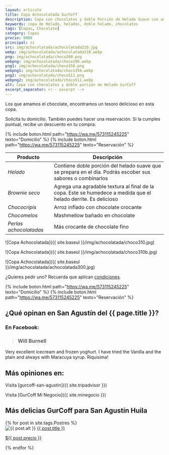 ```yaml
---
layout: articulo
title: Copa Achocolatada GurCoff
description: Copa con chocolates y doble Porción de Helado Suave con adiciones de fruta o golocinas
keywords: copa de Helado, helados, doble helado, chocolates
tags: [Copas, Chocolate]
category: Copas
precio: 9000
principal: si
src: img/achocolatada/achocolatada210.jpg
webp: img/achocolatada/achocolatada210.webp
png: img/achocolatada/choco200.png
webpng: img/achocolatada/choco200.webp
png1: img/achocolatada/choco350.png
webpng1: img/achocolatada/choco350.webp
png2: img/achocolatada/choco511.png
webpng2: img/achocolatada/choco511.webp
alt: Copa con chocolates y doble porción de Helado GurCoff
excerpt_separator: <!-- excerpt -->
---
```

Los que amamos el chocolate, encontramos un tesoro delicioso en esta copa.

<!-- excerpt -->

Solicita tu domicilio. También puedes hacer una reservación. Si la cumples puntual, recibe un descuento en tu compra:

{% include boton.html path="https://wa.me/573115245225" texto="Domicilio" %} {% include boton.html path="https://wa.me/573115245225" texto="Reservación" %}

| Producto | Descripción |
| ----------- | ------ |
| *Helado* | Contiene doble porción del helado suave que se prepara en el día. Podrás escober sus sabores o combinarlos |
| *Brownie seco* | Agrega una agradable textura al final de la copa. Este se humedece a medida que el helado derrite. Es delicioso |
| *Chococripis* | Arroz inflado con chocolate crocante |
| *Chocomelos* | Mashmellow bañado en chocolate |
| *Perlas achocolatadas* | Más crocante de chocolate fino |

![Copa Achocolatada]({{ site.baseul }}/img/achocolatada/choco310.jpg)

![Copa Achocolatada]({{ site.baseul }}/img/achocolatada/choco310b.jpg)

![Copa Achocolatada]({{ site.baseul }}/img/achocolatada/achocolatada300.jpg)

¿Quieres pedir uno? Recuerda que aplican [condiciones]().

{% include boton.html path="https://wa.me/573115245225" texto="Domicilio" %} {% include boton.html path="https://wa.me/573115245225" texto="Reservación" %}

## ¿Qué opinan en San Agustín del {{ page.title }}?

### En Facebook:

> ### Will Burnell
Very excellent icecream and frozen yoghurt. I have tried the Vanilla and the plain and always with Maracuya syrup. Riquisima!

## Más opiniones en:

<span class="icon-tripadvisor"></span> Visita [gurcoff-san-agustin]({{ site.tripadvisor }})

<span class="icon-map-marker"></span> Visita [GurCoff Mi Negocio]({{ site.minegocio }})

## Más delicias GurCoff para San Agustín Huila

<div class="recomendaciones">
  {% for post in site.tags.Postres %}
  <div>
    <picture>
      <source type="image/webp" srcset="{{ site.baseurl }}/{{ post.webpng }}">
      <img src="{{ site.baseurl }}/{{ post.png }}" alt="{{ post.alt }}">
    </picture> 
    <a href="{{ post.url }}">{{ post.title }} <p>${{ post.precio }}</p></a>
  </div>
  {% endfor %}
  </div>